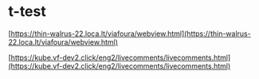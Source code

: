 # t-test

[https://thin-walrus-22.loca.lt/viafoura/webview.html](https://thin-walrus-22.loca.lt/viafoura/webview.html)

[https://kube.vf-dev2.click/eng2/livecomments/livecomments.html](https://kube.vf-dev2.click/eng2/livecomments/livecomments.html)

